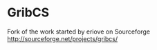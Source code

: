 GribCS
======

Fork of the work started by eriove on Sourceforge http://sourceforge.net/projects/gribcs/
